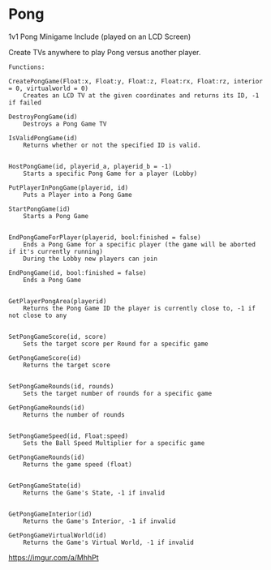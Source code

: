# Pong
1v1 Pong Minigame Include (played on an LCD Screen)


Create TVs anywhere to play Pong versus another player.


	Functions:

	CreatePongGame(Float:x, Float:y, Float:z, Float:rx, Float:rz, interior = 0, virtualworld = 0)
		Creates an LCD TV at the given coordinates and returns its ID, -1 if failed

	DestroyPongGame(id)
		Destroys a Pong Game TV

	IsValidPongGame(id)
		Returns whether or not the specified ID is valid.


	HostPongGame(id, playerid_a, playerid_b = -1)
		Starts a specific Pong Game for a player (Lobby)

	PutPlayerInPongGame(playerid, id)
		Puts a Player into a Pong Game

	StartPongGame(id)
		Starts a Pong Game


	EndPongGameForPlayer(playerid, bool:finished = false)
		Ends a Pong Game for a specific player (the game will be aborted if it's currently running)
		During the Lobby new players can join

	EndPongGame(id, bool:finished = false)
		Ends a Pong Game


	GetPlayerPongArea(playerid)
		Returns the Pong Game ID the player is currently close to, -1 if not close to any


	SetPongGameScore(id, score)
		Sets the target score per Round for a specific game

	GetPongGameScore(id)
		Returns the target score


	SetPongGameRounds(id, rounds)
		Sets the target number of rounds for a specific game

	GetPongGameRounds(id)
		Returns the number of rounds


	SetPongGameSpeed(id, Float:speed)
		Sets the Ball Speed Multiplier for a specific game

	GetPongGameRounds(id)
		Returns the game speed (float)


	GetPongGameState(id)
		Returns the Game's State, -1 if invalid


	GetPongGameInterior(id)
		Returns the Game's Interior, -1 if invalid

	GetPongGameVirtualWorld(id)
		Returns the Game's Virtual World, -1 if invalid

https://imgur.com/a/MhhPt
